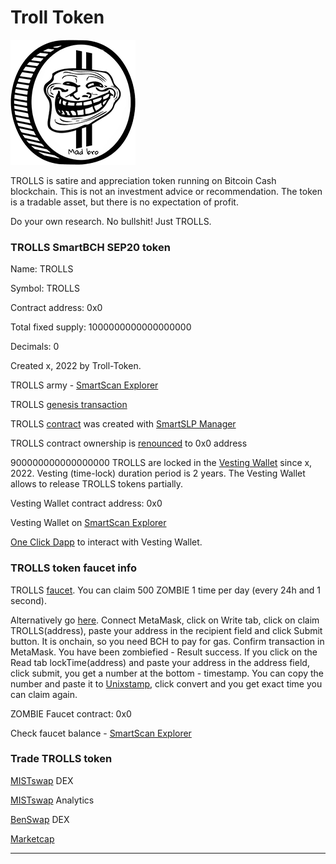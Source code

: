 # Troll Token

![TROLLS](img/logo200.png)

TROLLS is satire and appreciation token running on Bitcoin Cash blockchain. 
This is not an investment advice or recommendation. 
The token is a tradable asset, but there is no expectation of profit. 

Do your own research. No bullshit! Just TROLLS.

### TROLLS SmartBCH SEP20 token

Name: TROLLS

Symbol: TROLLS

Contract address: 0x0

Total fixed supply: 1000000000000000000

Decimals: 0

Created x, 2022 by Troll-Token.

TROLLS army - [SmartScan Explorer](https://www.smartscan.cash/address/)

TROLLS [genesis transaction](https://www.smartscan.cash/transaction/)

TROLLS [contract](https://github.com/troll-token/troll-token.github.io/blob/master/trolls/contracts/SmartSLP_v1.sol) was created with [SmartSLP Manager](https://smartbch.fountainhead.cash/smartslp/)

TROLLS contract ownership is [renounced](https://www.smartscan.cash/transaction/) to 0x0 address

900000000000000000 TROLLS are locked in the [Vesting Wallet](https://github.com/troll-token/troll-token.github.io/blob/master/trolls/contracts/VestingWallet.sol) since x, 2022. Vesting (time-lock) duration period is 2 years. The Vesting Wallet allows to release TROLLS tokens partially.

Vesting Wallet contract address: 0x0

Vesting Wallet on [SmartScan Explorer](https://www.smartscan.cash/address/)

[One Click Dapp](https://oneclickdapp.com/scholar-prosper) to interact with Vesting Wallet.

### TROLLS token faucet info

TROLLS [faucet](https://trollsfaucet.herokuapp.com). You can claim 500 ZOMBIE 1 time per day (every 24h and 1 second).

Alternatively go [here](https://oneclickdapp.com/). Connect MetaMask, click on Write tab, click on claim TROLLS(address), paste your address in the recipient field and click Submit button. It is onchain, so you need BCH to pay for gas. Confirm transaction in MetaMask. You have been zombiefied - Result success. If you click on the Read tab lockTime(address) and paste your address in the address field, click submit, you get a number at the bottom - timestamp. You can copy the number and paste it to [Unixstamp](https://www.unixtimestamp.com), click convert and you get exact time you can claim again.

ZOMBIE Faucet contract: 0x0

Check faucet balance - [SmartScan Explorer](https://www.smartscan.cash/address/)

### Trade TROLLS token

[MISTswap](https://app.mistswap.fi/swap) DEX

[MISTswap](https://analytics.mistswap.fi/tokens/) Analytics

[BenSwap](https://dex.benswap.cash/#/swap) DEX

[Marketcap](https://www.marketcap.cash/token/TROLLS)

----------------------------------------------------------------------------------------------
